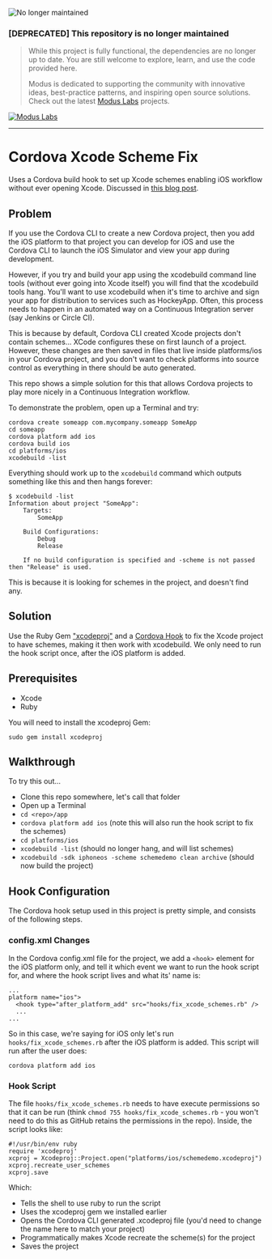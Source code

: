 ![No longer maintained](https://img.shields.io/badge/Maintenance-OFF-red.svg)
### [DEPRECATED] This repository is no longer maintained
> While this project is fully functional, the dependencies are no longer up to date. You are still welcome to explore, learn, and use the code provided here.
>
> Modus is dedicated to supporting the community with innovative ideas, best-practice patterns, and inspiring open source solutions. Check out the latest [Modus Labs](https://labs.moduscreate.com?utm_source=github&utm_medium=readme&utm_campaign=deprecated) projects.

[![Modus Labs](https://res.cloudinary.com/modus-labs/image/upload/h_80/v1531492623/labs/logo-black.png)](https://labs.moduscreate.com?utm_source=github&utm_medium=readme&utm_campaign=deprecated)

---
# Cordova Xcode Scheme Fix

Uses a Cordova build hook to set up Xcode schemes enabling iOS workflow without ever opening Xcode.  Discussed in [this blog post](http://moduscreate.com/cordova_xcodebuild_hangs_freezes_during_build/).

## Problem

If you use the Cordova CLI to create a new Cordova project, then you add the iOS platform to that project you can develop for iOS and use the Cordova CLI to launch the iOS Simulator and view your app during development.

However, if you try and build your app using the xcodebuild command line tools (without ever going into Xcode itself) you will find that the xcodebuild tools hang.  You'll want to use xcodebuild when it's time to archive and sign your app for distribution to services such as HockeyApp.  Often, this process needs to happen in an automated way on a Continuous Integration server (say Jenkins or Circle CI).

This is because by default, Cordova CLI created Xcode projects don't contain schemes... XCode configures these on first launch of a project.  However, these changes are then saved in files that live inside platforms/ios in your Cordova project, and you don't want to check platforms into source control as everything in there should be auto generated.

This repo shows a simple solution for this that allows Cordova projects to play more nicely in a Continuous Integration workflow.

To demonstrate the problem, open up a Terminal and try:

```
cordova create someapp com.mycompany.someapp SomeApp
cd someapp
cordova platform add ios
cordova build ios
cd platforms/ios
xcodebuild -list
```

Everything should work up to the `xcodebuild` command which outputs something like this and then hangs forever:

```
$ xcodebuild -list
Information about project "SomeApp":
    Targets:
        SomeApp

    Build Configurations:
        Debug
        Release

    If no build configuration is specified and -scheme is not passed then "Release" is used.
```

This is because it is looking for schemes in the project, and doesn't find any.

## Solution

Use the Ruby Gem ["xcodeproj"](https://rubygems.org/gems/xcodeproj) and a [Cordova Hook](https://cordova.apache.org/docs/en/5.1.1/guide/appdev/hooks/index.html) to fix the Xcode project to have schemes, making it then work with xcodebuild.  We only need to run the hook script once, after the iOS platform is added.

## Prerequisites

* Xcode
* Ruby

You will need to install the xcodeproj Gem:

```
sudo gem install xcodeproj
```

## Walkthrough

To try this out...

* Clone this repo somewhere, let's call that folder <repo>
* Open up a Terminal
* `cd <repo>/app`
* `cordova platform add ios` (note this will also run the hook script to fix the schemes)
* `cd platforms/ios`
* `xcodebuild -list` (should no longer hang, and will list schemes)
* `xcodebuild -sdk iphoneos -scheme schemedemo clean archive` (should now build the project)

## Hook Configuration

The Cordova hook setup used in this project is pretty simple, and consists of the following steps.

### config.xml Changes

In the Cordova config.xml file for the project, we add a `<hook>` element for the iOS platform only, and tell it which event we want to run the hook script for, and where the hook script lives and what its' name is:

```
...
platform name="ios">
  <hook type="after_platform_add" src="hooks/fix_xcode_schemes.rb" />
  ...
...
```

So in this case, we're saying for iOS only let's run `hooks/fix_xcode_schemes.rb` after the iOS platform is added.  This script will run after the user does:

```
cordova platform add ios
```

### Hook Script

The file `hooks/fix_xcode_schemes.rb` needs to have execute permissions so that it can be run (think `chmod 755 hooks/fix_xcode_schemes.rb` - you won't need to do this as GitHub retains the permissions in the repo). Inside, the script looks like:

```
#!/usr/bin/env ruby
require 'xcodeproj'
xcproj = Xcodeproj::Project.open("platforms/ios/schemedemo.xcodeproj")
xcproj.recreate_user_schemes
xcproj.save
```

Which:

* Tells the shell to use ruby to run the script
* Uses the xcodeproj gem we installed earlier
* Opens the Cordova CLI generated .xcodeproj file (you'd need to change the name here to match your project)
* Programmatically makes Xcode recreate the scheme(s) for the project
* Saves the project
